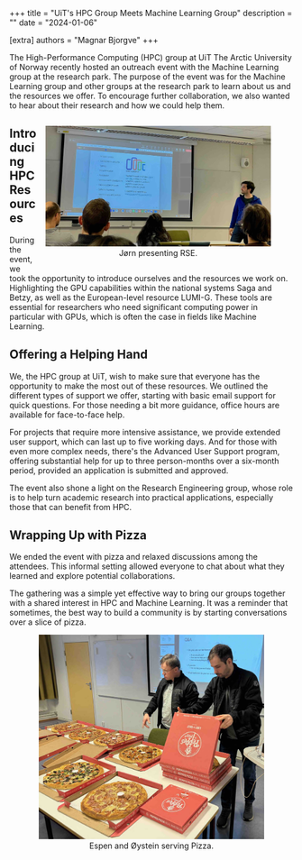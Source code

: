 +++
title = "UiT's HPC Group Meets Machine Learning Group"
description = ""
date = "2024-01-06"

[extra]
authors = "Magnar Bjorgve"
+++


The High-Performance Computing (HPC) group at UiT The Arctic University of Norway recently
hosted an outreach event with the Machine Learning group at the research park.
The purpose of the event was for the Machine Learning group and other groups at
the research park to learn about us and the resources we offer. To
encourage further collaboration, we also wanted to hear about their research and how we could help them.

<figure style="float: right; margin-left: 1em;">
  <img src="/blog/2024-01-outreach-event.jpg" alt="Jørn presenting RSE" width="400px"/>
  <div style="text-align: center;">
    <figcaption style="text-align: center;">Jørn presenting RSE.</figcaption>
  </div>
</figure>


## Introducing HPC Resources

During the event, we took the opportunity to introduce ourselves and the
resources we work on. Highlighting the GPU capabilities within the national systems Saga
and Betzy, as well as the European-level resource LUMI-G. These tools are essential for
researchers who need significant computing power in particular with GPUs, which is often
the case in fields like Machine Learning.

## Offering a Helping Hand

We, the HPC group at UiT, wish to make sure that everyone has the opportunity
to make the most out of these resources. We outlined the different types of support we
offer, starting with basic email support for quick questions. For those needing a bit more
guidance, office hours are available for face-to-face help.

For projects that require more intensive assistance, we provide extended user support,
which can last up to five working days. And for those with even more complex needs,
there's the Advanced User Support program, offering substantial help for up to three
person-months over a six-month period, provided an application is submitted and approved.

The event also shone a light on the Research Engineering group, whose role is to help turn academic research into practical applications, especially those that can benefit from HPC.

## Wrapping Up with Pizza

We ended the event with pizza and relaxed discussions among the attendees. This
informal setting allowed everyone to chat about what they learned and explore potential
collaborations.

The gathering was a simple yet effective way to bring our groups together with a shared
interest in HPC and Machine Learning. It was a reminder that sometimes, the best way to
build a community is by starting conversations over a slice of pizza.


<div style="text-align: center;">
  <img src="/blog/2024-01-outreach-event-pizza.jpg" alt="pizza" width="400px"/>
  <figcaption>Espen and Øystein serving Pizza.</figcaption>
</div>
